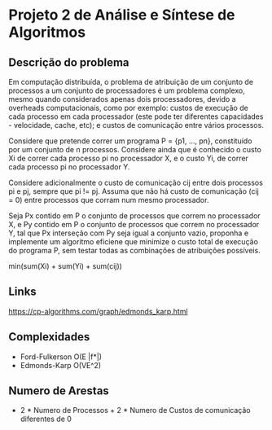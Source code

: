 # Projeto 2 de Análise e Síntese de Algoritmos

## Descrição do problema
Em computação distribuída, o problema de atribuição de um conjunto de processos a um conjunto de processadores é um problema complexo, mesmo quando considerados apenas dois processadores, devido a overheads computacionais, como por exemplo: custos de execução de cada processo em cada processador (este pode ter diferentes capacidades - velocidade, cache, etc); e custos de comunicação entre vários processos.

Considere que pretende correr um programa P = {p1, ..., pn}, constituído por um conjunto de n processos. Considere ainda que é conhecido o custo Xi de correr cada processo pi no processador X, e o custo Yi, de correr cada processo pi no processador Y.

Considere adicionalmente o custo de comunicação cij entre dois processos pi e pj, sempre que pi != pj. Assuma que não há custo de comunicação (cij = 0) entre processos que corram num mesmo processador.

Seja Px contido em P o conjunto de processos que correm no processador X, e Py contido em P o conjunto de processos que correm no processador Y, tal que Px interseção com Py seja igual a conjunto vazio, proponha e implemente um algoritmo eficiene que minimize o custo total de execução do programa P, sem testar todas as combinações de atribuições possíveis.

min(sum(Xi) + sum(Yi) + sum(cij))

## Links
https://cp-algorithms.com/graph/edmonds_karp.html

## Complexidades
- Ford-Fulkerson O(E |f*|)
- Edmonds-Karp O(VE^2)

## Numero de Arestas
- 2 * Numero de Processos + 2 * Numero de Custos de comunicação diferentes de 0